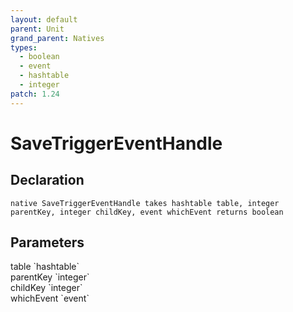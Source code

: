 ```yaml
---
layout: default
parent: Unit
grand_parent: Natives
types:
  - boolean
  - event
  - hashtable
  - integer
patch: 1.24
---
```


# SaveTriggerEventHandle

## Declaration

```
native SaveTriggerEventHandle takes hashtable table, integer parentKey, integer childKey, event whichEvent returns boolean
```

## Parameters
<dl>
  <dt>table `hashtable`</dt>
  <dd></dd>

  <dt>parentKey `integer`</dt>
  <dd></dd>

  <dt>childKey `integer`</dt>
  <dd></dd>

  <dt>whichEvent `event`</dt>
  <dd></dd>
</dl>
